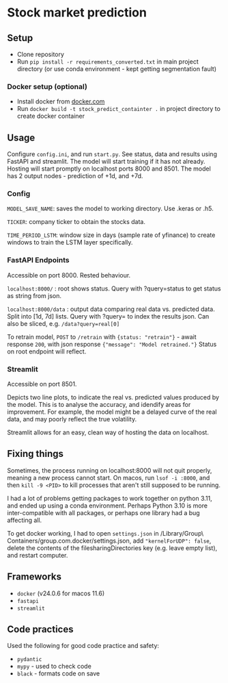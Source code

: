 # Stock market prediction

## Setup
* Clone repository
* Run `pip install -r requirements_converted.txt` in main project directory (or use conda environment - kept getting segmentation fault)

### Docker setup (optional)
* Install docker from [docker.com](https://www.docker.com/)
* Run `docker build -t stock_predict_containter .` in project directory to create docker container


## Usage
Configure `config.ini`, and run `start.py`.
See status, data and results using FastAPI and streamlit.
The model will start training if it has not already. Hosting will start promptly on localhost ports 8000 and 8501. 
The model has 2 output nodes - prediction of +1d, and +7d.

### Config
`MODEL_SAVE_NAME`: saves the model to working directory. Use .keras or .h5.

`TICKER`: company ticker to obtain the stocks data.

`TIME_PERIOD_LSTM`: window size in days (sample rate of yfinance) to create windows to train the LSTM layer specifically.

### FastAPI Endpoints
Accessible on port 8000. Rested behaviour.

`localhost:8000/` : root shows status. Query with ?query=status to get status as string from json.

`localhost:8000/data` : output data comparing real data vs. predicted data. Split into [1d, 7d] lists. Query with ?query= to index the results json. Can also be sliced, e.g. `/data?query=real[0]`

To retrain model, `POST` to `/retrain` with `{status: "retrain"}` - await response `200`, with json response `{"message": "Model retrained."}`
Status on root endpoint will reflect.

### Streamlit
Accessible on port 8501.

Depicts two line plots, to indicate the real vs. predicted values produced by the model. This is to analyse the accuracy,
and idendify areas for improvement. For example, the model might be a delayed curve of the real data, and may poorly 
reflect the true volatility.

Streamlit allows for an easy, clean way of hosting the data on localhost.

## Fixing things
Sometimes, the process running on localhost:8000 will not quit properly, meaning a new process cannot start.
On macos, run `lsof -i :8000`, and then `kill -9 <PID>` to kill processes that aren't still supposed to be running.

I had a lot of problems getting packages to work together on python 3.11, and ended up using a conda environment. Perhaps Python 3.10 is more inter-compatible with all packages, or perhaps one library had a bug affecting all.

To get docker working, I had to open `settings.json` in /Library/Group\ Containers/group.com.docker/settings.json, add `"kernelForUDP": false`, delete the contents of the filesharingDirectories key (e.g. leave empty list), and restart computer.



## Frameworks

- `docker` (v24.0.6 for macos 11.6)
- `fastapi`
- `streamlit`

## Code practices
Used the following for good code practice and safety:
- `pydantic`
- `mypy` - used to check code
- `black` - formats code on save

